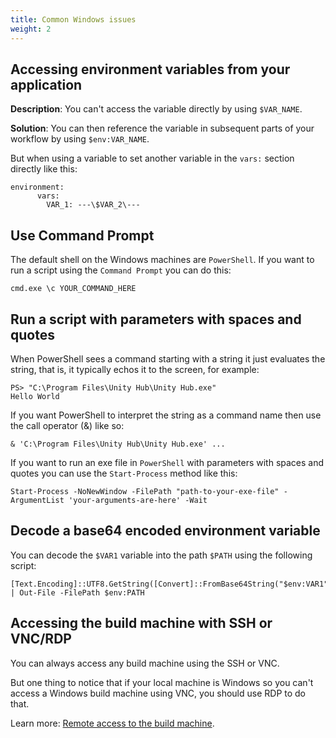 ```yaml
---
title: Common Windows issues
weight: 2
---
```


## Accessing environment variables from your application

**Description**:
You can't access the variable directly by using `$VAR_NAME`. 

**Solution**:
You can then reference the variable in subsequent parts of your workflow by using `$env:VAR_NAME`.

But when using a variable to set another variable in the `vars:` section directly like this:

```
environment:
      vars:
        VAR_1: ---\$VAR_2\---
```


## Use Command Prompt

The default shell on the Windows machines are `PowerShell`.
If you want to run a script using the `Command Prompt` you can do this:

```
cmd.exe \c YOUR_COMMAND_HERE
```

## Run a script with parameters with spaces and quotes

When PowerShell sees a command starting with a string it just evaluates the string, that is, it typically echos it to the screen, for example:

```
PS> "C:\Program Files\Unity Hub\Unity Hub.exe"
Hello World
```

If you want PowerShell to interpret the string as a command name then use the call operator (&) like so:

```
& 'C:\Program Files\Unity Hub\Unity Hub.exe' ...
```

If you want to run an exe file in `PowerShell` with parameters with spaces and quotes you can use the `Start-Process` method like this:

```
Start-Process -NoNewWindow -FilePath "path-to-your-exe-file" -ArgumentList 'your-arguments-are-here' -Wait
```

## Decode a base64 encoded environment variable
 You can decode the `$VAR1` variable into the path `$PATH` using the following script:

```
[Text.Encoding]::UTF8.GetString([Convert]::FromBase64String("$env:VAR1")) | Out-File -FilePath $env:PATH
```

## Accessing the build machine with SSH or VNC/RDP

You can always access any build machine using the SSH or VNC.

But one thing to notice that if your local machine is Windows so you can't access a Windows build machine using VNC, you should use RDP to do that.

Learn more: [Remote access to the build machine](../troubleshooting/accessing-builder-machine-via-ssh/).